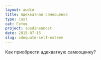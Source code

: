 ```yaml
---
layout: audio
title: Адекватная самооценка
type: cast
cat: Готов
project: soedinennost
date: 2015-07-15
slug: adequate-self-esteem
---
```


Как приобрести адекватную самооценку?